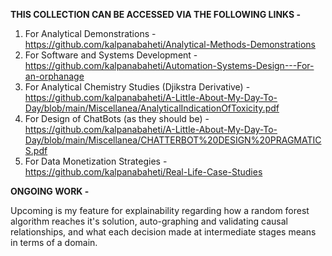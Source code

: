 
**THIS COLLECTION CAN BE ACCESSED VIA THE FOLLOWING LINKS -**

1. For Analytical Demonstrations - https://github.com/kalpanabaheti/Analytical-Methods-Demonstrations
2. For Software and Systems Development - https://github.com/kalpanabaheti/Automation-Systems-Design---For-an-orphanage
3. For Analytical Chemistry Studies (Djikstra Derivative) - https://github.com/kalpanabaheti/A-Little-About-My-Day-To-Day/blob/main/Miscellanea/AnalyticalIndicationOfToxicity.pdf
4. For Design of ChatBots (as they should be) - https://github.com/kalpanabaheti/A-Little-About-My-Day-To-Day/blob/main/Miscellanea/CHATTERBOT%20DESIGN%20PRAGMATICS.pdf
5. For Data Monetization Strategies - https://github.com/kalpanabaheti/Real-Life-Case-Studies

**ONGOING WORK -**

Upcoming is my feature for explainability regarding how a random forest algorithm reaches it's solution, auto-graphing and validating causal relationships, and what each decision made at intermediate stages means in terms of a domain. 
